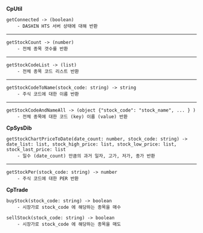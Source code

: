 **CpUtil**

    getConnected -> (boolean)
        - DASHIN HTS 서버 상태에 대해 반환
    
---

    getStockCount -> (number)
        - 전체 종목 갯수를 반환

---

    getStockCodeList -> (list)
        - 전체 종목 코드 리스트 반환

---

    getStockCodeToName(stock_code: string) -> string
        - 주식 코드에 대한 이름 반환

---

    getStockCodeAndNameAll -> (object {"stock_code": "stock_name", ... } )
        - 전체 종목에 대한 코드 (key) 이름 (value) 반환



**CpSysDib**

    getStockChartPriceToDate(date_count: number, stock_code: string) -> date_list: list, stock_high_price: list, stock_low_price: list, stock_last_price: list
        - 일수 (date_count) 만큼의 과거 일자, 고가, 저가, 종가 반환

---

    getStockPer(stock_code: string) -> number
        - 주식 코드에 대한 PER 반환

**CpTrade**

    buyStock(stock_code: string) -> boolean
        - 시장가로 stock_code 에 해당하는 종목을 매수

    sellStock(stock_code: string) -> boolean
        - 시장가로 stock_code 에 해당하는 종목을 매도